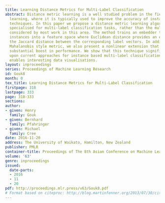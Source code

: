 ```yaml
---
title: Learning Distance Metrics for Multi-Label Classification
abstract: Distance metric learning is a well studied problem in the field of machine
  learning, where it is typically used to improve the accuracy of instance based learning
  techniques. In this paper we propose a distance metric learning algorithm that is
  specialised for multi-label classification tasks, rather than the multiclass setting
  considered by most work in this area. The method trains an embedder that can transform
  instances into a feature space where Euclidean distance provides an estimate of
  the Jaccard distance between the corresponding label vectors. In addition to a linear
  Mahalanobis style metric, we also present a nonlinear extension that provides a
  substantial boost in performance. We show that this technique significantly improves
  upon current approaches for instance based multi-label classification, and also
  enables interesting data visualisations.
layout: inproceedings
series: Proceedings of Machine Learning Research
id: Gouk8
month: 0
tex_title: Learning Distance Metrics for Multi-Label Classification
firstpage: 318
lastpage: 333
page: 318-333
sections: 
author:
- given: Henry
  family: Gouk
- given: Bernhard
  family: Pfahringer
- given: Michael
  family: Cree
date: 2016-11-20
address: The University of Waikato, Hamilton, New Zealand
publisher: PMLR
container-title: Proceedings of The 8th Asian Conference on Machine Learning
volume: '63'
genre: inproceedings
issued:
  date-parts:
  - 2016
  - 11
  - 20
pdf: http://proceedings.mlr.press/v63/Gouk8.pdf
# Format based on citeproc: http://blog.martinfenner.org/2013/07/30/citeproc-yaml-for-bibliographies/
---
```

